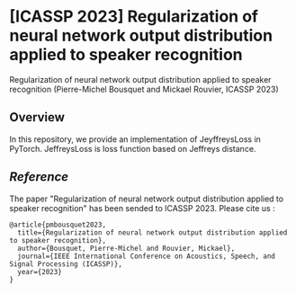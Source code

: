 # [ICASSP 2023] Regularization of neural network output distribution applied to speaker recognition

Regularization of neural network output distribution applied to speaker recognition (Pierre-Michel Bousquet and Mickael Rouvier, ICASSP 2023)

## Overview

In this repository, we provide an implementation of JeyffreysLoss in PyTorch. JeffreysLoss is loss function based on Jeffreys distance.


## *Reference*

The paper "Regularization of neural network output distribution applied to speaker recognition" has been sended to ICASSP 2023. Please cite us :

    @article{pmbousquet2023,
      title={Regularization of neural network output distribution applied to speaker recognition},
      author={Bousquet, Pierre-Michel and Rouvier, Mickael},
      journal={IEEE International Conference on Acoustics, Speech, and Signal Processing (ICASSP)},
      year={2023}
    }

